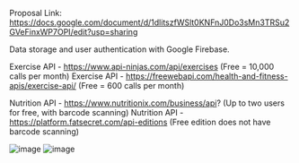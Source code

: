 Proposal Link: https://docs.google.com/document/d/1dlitszfWSlt0KNFnJ0Do3sMn3TRSu2GVeFinxWP7OPI/edit?usp=sharing

Data storage and user authentication with Google Firebase.


Exercise API -  https://www.api-ninjas.com/api/exercises (Free = 10,000 calls per month)
Exercise API - https://freewebapi.com/health-and-fitness-apis/exercise-api/ (Free = 600 calls per month)

Nutrition API - https://www.nutritionix.com/business/api? (Up to two users for free, with barcode scanning)
Nutrition API - https://platform.fatsecret.com/api-editions (Free edition does not have barcode scanning)

![image](https://github.com/user-attachments/assets/6d29b33c-a050-42f1-a049-32ff4864391a)
![image](https://github.com/user-attachments/assets/03d009c8-a5ca-486f-a745-8b035f4e5e27)
